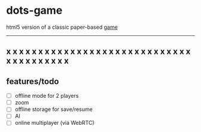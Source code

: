 # dots-game

html5 version of a classic paper-based [game](https://en.wikipedia.org/wiki/Dots_(game))


------------------------------------
  x x x     x x x    x x x    x x
  x    x   x     x     x     x
  x    x   x     x     x      x x
  x    x   x     x     x         x
  x x x     x x x      x      x x
------------------------------------


## features/todo

- [ ] offline mode for 2 players
- [ ] zoom
- [ ] offline storage for save/resume
- [ ] AI
- [ ] online multiplayer (via WebRTC)
